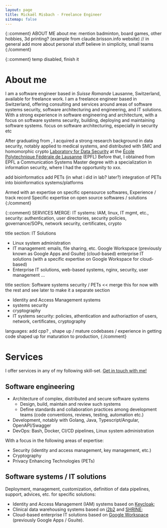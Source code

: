 ```yaml
---
layout: page
title: Mickaël Misbach - Freelance Engineer
sitemap: false
---
```


{::comment}
ABOUT ME
about me: mention badminton, board games, other hobbies, 3d printing? (example from claude.brisson.info website) // in general add more about personal stuff
believe in simplicity, small teams
{:/comment}

{::comment} temp disabled, finish it
# About me
I am a software engineer based in *Suisse Romande* Lausanne, Switzerland, available for freelance work.
I am a freelance engineer based in Switzerland, offering consulting and services around areas of software systems security, software architecturing and engineering, and IT solutions.
With a strong experience in software engineering and architecture, with a focus on software systems security, building, deploying and maintaining software systems.
focus on software architecturing, especially in security etc

After graduating from , I acquired a strong research background in data security, notably applied to medical systems, 
and distributed with SMC and homomorphic crypto [Laboratory for Data Security](https://lds.epfl.ch) at the [École Polytechnique Fédérale de Lausanne](https://epfl.ch) (EPFL)
Before that, I obtained from EPFL a Communication Systems Master degree with a specialization in information security, where I had the opportunity to xxx.

add bioinformatics
add PETs (in what i did in lab? later?)
integration of PETs into bioinformatics systems/platforms

Armed with an expertise on specific opensource softwares,
Experience / track record Specific expertise on open source softwares / solutions
{:/comment}

{::comment}
SERVICES
MERGE: IT systems: IAM, linux, IT mgmt, etc., security: authentication, user directories, security policies, governance/SOPs, network security, certificates, crypto

title section: IT Solutions
- Linux system administration
- IT management: emails, file sharing, etc. Google Workspace (previously known as Google Apps and Gsuite)
  (cloud-based) enterprise IT solutions (with a specific expertise on Google Workspace for cloud-based)
- Enterprise IT solutions, web-based systems, nginx, security, user management ...

title section: Software systems security / PETs << merge this for now with the rest and see later to make it a separate section
- Identity and Access Management systems
- systems security
- cryptography
- IT systems security: policies, athentication and authoriaztion of users, network, certificates, cryptography

languages: add cpp?
, shape up / mature codebases / experience in getting code shaped up for maturation to production,
{:/comment}

# Services
I offer services in any of my following skill-set. [Get in touch with me!](/contact)

## Software engineering
- Architecture of complex, distributed and secure software systems
  - Design, build, maintain and review such systems
  - Define standards and collaboration practices among development teams (code conventions, reviews, testing, automation etc.)
- Development, notably with Golang, Java, Typescript/Angular, OpenAPI/Swagger
- DevOps: Bash, Docker, CI/CD pipelines, Linux system administration

With a focus in the following areas of expertise:
- Security (identity and access management, key management, etc.)
- Cryptography
- Privacy Enhancing Technologies (PETs)

## Software systems / IT solutions
Deployment, management, customization, definition of data pipelines, support, advices, etc. for specific solutions:
- Identity and Access Management (IAM) systems based on [Keycloak](https://www.keycloak.org/);
- Clinical data warehousing systems based on [i2b2](https://www.i2b2.org/software/index.html) and [SHRINE](https://community.i2b2.org/wiki/display/SHRINE);
- Cloud-based enterprise IT solutions based on [Google Workspace](https://workspace.google.com/) (previously Google Apps / Gsuite).
